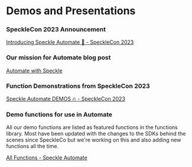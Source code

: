 # Demos and Presentations

### SpeckleCon 2023 Announcement
[Introducing Speckle Automate 🤖 - SpeckleCon 2023](https://youtu.be/6_rXXGpnfb4)

### Our mission for Automate blog post 
[Automate with Speckle](https://speckle.systems/blog/automate-with-speckle/)

### Function Demonstrations from SpeckleCon 2023

[Speckle Automate DEMOS 🔥 - SpeckleCon 2023](https://youtu.be/BuyUvIVUO2g)

### Demo functions for use in Automate
All our demo functions are listed as featured functions in the functions library. Most have been updated with the changes to the SDKs behind the scenes since SpeckleCo but we're working on this and also adding new functions all the time.

[All Functions - Speckle Automate](https://latest.speckle.systems/functions)

